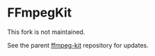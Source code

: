 # FFmpegKit

This fork is not maintained.

See the parent [ffmpeg-kit](https://github.com/arthenica/ffmpeg-kit) repository for updates.
